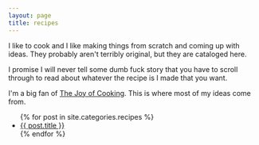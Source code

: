 ```yaml
---
layout: page
title: recipes
---
```


I like to cook and I like making things from scratch and coming up with ideas. They probably aren't terribly original, but they are cataloged here.

I promise I will never tell some dumb fuck story that you have to scroll through to read about whatever the recipe is I made that you want.

I'm a big fan of [The Joy of Cooking](https://www.amazon.com/Joy-of-Cooking/dp/0743246268). This is where most of my ideas come from.


<ul>
  {% for post in site.categories.recipes %}
    <li>
      <a href="{{ post.url }}">{{ post.title }}</a>
    </li>
  {% endfor %}
</ul>